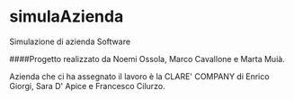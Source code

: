 # simulaAzienda
Simulazione di azienda Software

####Progetto realizzato da Noemi Ossola, Marco Cavallone e Marta Muià.
 
 
Azienda che ci ha assegnato il lavoro è la CLARE' COMPANY di Enrico Giorgi, Sara D' Apice e Francesco Cilurzo.
